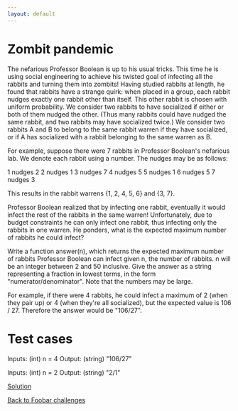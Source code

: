 ```yaml
---
layout: default
---
```

Zombit pandemic
===============

The nefarious Professor Boolean is up to his usual tricks. This time he is using social engineering to achieve his twisted goal of infecting all the rabbits 
and turning them into zombits! Having studied rabbits at length, he found that rabbits have a strange quirk: when placed in a group, each rabbit nudges 
exactly one rabbit other than itself. This other rabbit is chosen with uniform probability. We consider two rabbits to have socialized if either or both of 
them nudged the other. (Thus many rabbits could have nudged the same rabbit, and two rabbits may have socialized twice.) We consider two rabbits A and B to 
belong to the same rabbit warren if they have socialized, or if A has socialized with a rabbit belonging to the same warren as B.

For example, suppose there were 7 rabbits in Professor Boolean's nefarious lab. We denote each rabbit using a number. The nudges may be as follows:

1 nudges 2
2 nudges 1
3 nudges 7
4 nudges 5
5 nudges 1
6 nudges 5
7 nudges 3

This results in the rabbit warrens {1, 2, 4, 5, 6} and {3, 7}.

Professor Boolean realized that by infecting one rabbit, eventually it would infect the rest of the rabbits in the same warren! Unfortunately, due to budget 
constraints he can only infect one rabbit, thus infecting only the rabbits in one warren. He ponders, what is the expected maximum number of rabbits he could 
infect?

Write a function answer(n), which returns the expected maximum number of rabbits Professor Boolean can infect given n, the number of rabbits. n will be an 
integer between 2 and 50 inclusive. Give the answer as a string representing a fraction in lowest terms, in the form "numerator/denominator". Note 
that the numbers may be large.

For example, if there were 4 rabbits, he could infect a maximum of 2 (when they pair up) or 4 (when they're all socialized), but the expected value is 106 
/ 27. Therefore the answer would be "106/27".

Test cases
==========

Inputs:
    (int) n = 4
Output:
    (string) "106/27"

Inputs:
    (int) n = 2
Output:
    (string) "2/1"

[Solution](zombit_pandemic-solution.html)


[Back to Foobar challenges](index.html)

